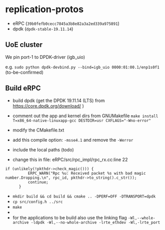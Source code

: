 # replication-protos

- eRPC (`39b0fefb0cecc7845a3b8e82a3a2ed339a975891`)
- dpdk (`dpdk-stable-19.11.14`)

## UoE cluster
We pin port-1 to DPDK-driver (igb_uio)

e.g. `sudo python dpdk-devbind.py --bind=igb_uio 0000:01:00.1/enp1s0f1` (to-be-confirmed)


## Build eRPC

- build dpdk (get the DPDK 19.11.14 (LTS) from https://core.dpdk.org/download/ )
- comment out the app and kernel dirs from GNUMakefile
`make install T=x86_64-native-linuxapp-gcc DESTDIR=usr CXFLAGS="-Wno-error"`


- modify the CMakefile.txt
- add this compile option: `-msse4.1` and remove the `-Werror`
- include the local paths (todo)
- change this in file: eRPC/src/rpc_impl/rpc_rx.cc:line 22
```
if (unlikely(!pkthdr->check_magic())) {
          ERPC_WARN("Rpc %u: Received packet %s with bad magic number.Dropping.\n", rpc_id, pkthdr->to_string().c_str());
          continue;
      }
```
- `mkdir build && cd build && cmake .. -DPERF=OFF -DTRANSPORT=dpdk`
- `cp src/config.h ../src`
- `make`
-
- for the applications to be build also use the linking flag `-Wl,--whole-archive -ldpdk -Wl,--no-whole-archive -lrte_ethdev -Wl,-lrte_port`
